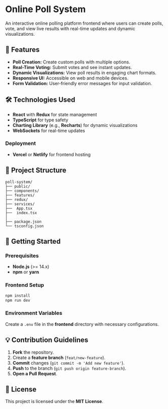 # Online Poll System

An interactive online polling platform frontend where users can create polls, vote, and view live results with real-time updates and dynamic visualizations.

## 🚀 Features
- **Poll Creation:** Create custom polls with multiple options.
- **Real-Time Voting:** Submit votes and see instant updates.
- **Dynamic Visualizations:** View poll results in engaging chart formats.
- **Responsive UI:** Accessible on web and mobile devices.
- **Form Validation:** User-friendly error messages for input validation.

## 🛠️ Technologies Used
- **React** with **Redux** for state management
- **TypeScript** for type safety
- **Charting Library** (e.g., **Recharts**) for dynamic visualizations
- **WebSockets** for real-time updates

### Deployment
- **Vercel** or **Netlify** for frontend hosting

## 📂 Project Structure
```
poll-system/
├── public/
├── components/
├── features/
├── redux/
├── services/
├──  App.tsx
├──  index.tsx
│  
├── package.json
└── tsconfig.json
```

## 🚦 Getting Started
### Prerequisites
- **Node.js** (>= 14.x)
- **npm** or **yarn**

### Frontend Setup
```bash
npm install
npm run dev
```

### Environment Variables
Create a `.env` file in the **frontend** directory with necessary configurations.

## 💡 Contribution Guidelines
1. **Fork** the repository.
2. Create a **feature branch** (`feat/new-feature`).
3. **Commit** changes (`git commit -m 'Add new feature'`).
4. **Push** to the branch (`git push origin feature-branch`).
5. **Open a Pull Request**.

## 📝 License
This project is licensed under the **MIT License**.

